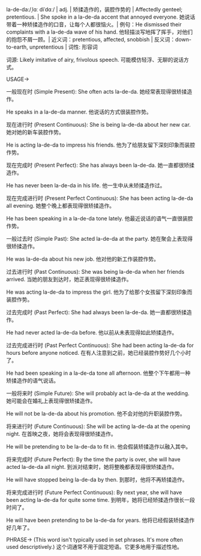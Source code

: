 la-de-da:/ˌlɑː diˈdɑː/ | adj. |  矫揉造作的，装腔作势的 | Affectedly genteel; pretentious. |  She spoke in a la-de-da accent that annoyed everyone. 她说话带着一种矫揉造作的口音，让每个人都很恼火。|  例句：He dismissed their complaints with a la-de-da wave of his hand. 他轻描淡写地挥了挥手，对他们的抱怨不屑一顾。| 近义词：pretentious, affected, snobbish | 反义词：down-to-earth, unpretentious | 词性: 形容词


词源:
Likely imitative of airy, frivolous speech.  可能模仿轻浮、无聊的说话方式。


USAGE->

一般现在时 (Simple Present):
She often acts la-de-da. 她经常表现得很矫揉造作。

He speaks in a la-de-da manner. 他说话的方式很装腔作势。


现在进行时 (Present Continuous):
She is being la-de-da about her new car. 她对她的新车装腔作势。

He is acting la-de-da to impress his friends. 他为了给朋友留下深刻印象而装腔作势。


现在完成时 (Present Perfect):
She has always been la-de-da. 她一直都很矫揉造作。

He has never been la-de-da in his life. 他一生中从未矫揉造作过。


现在完成进行时 (Present Perfect Continuous):
She has been acting la-de-da all evening. 她整个晚上都表现得很矫揉造作。

He has been speaking in a la-de-da tone lately. 他最近说话的语气一直很装腔作势。


一般过去时 (Simple Past):
She acted la-de-da at the party. 她在聚会上表现得很矫揉造作。

He was la-de-da about his new job. 他对他的新工作装腔作势。


过去进行时 (Past Continuous):
She was being la-de-da when her friends arrived. 当她的朋友到达时，她正表现得很矫揉造作。

He was acting la-de-da to impress the girl. 他为了给那个女孩留下深刻印象而装腔作势。


过去完成时 (Past Perfect):
She had always been la-de-da. 她一直都很矫揉造作。

He had never acted la-de-da before. 他以前从未表现得如此矫揉造作。


过去完成进行时 (Past Perfect Continuous):
She had been acting la-de-da for hours before anyone noticed. 在有人注意到之前，她已经装腔作势好几个小时了。

He had been speaking in a la-de-da tone all afternoon. 他整个下午都用一种矫揉造作的语气说话。


一般将来时 (Simple Future):
She will probably act la-de-da at the wedding. 她可能会在婚礼上表现得很矫揉造作。

He will not be la-de-da about his promotion. 他不会对他的升职装腔作势。


将来进行时 (Future Continuous):
She will be acting la-de-da at the opening night.  在首映之夜，她将会表现得很矫揉造作。

He will be pretending to be la-de-da to fit in. 他会假装矫揉造作以融入其中。


将来完成时 (Future Perfect):
By the time the party is over, she will have acted la-de-da all night. 到派对结束时，她将整晚都表现得很矫揉造作。

He will have stopped being la-de-da by then. 到那时，他将不再矫揉造作。


将来完成进行时 (Future Perfect Continuous):
By next year, she will have been acting la-de-da for quite some time. 到明年，她将已经矫揉造作很长一段时间了。

He will have been pretending to be la-de-da for years. 他将已经假装矫揉造作好几年了。


PHRASE->
(This word isn't typically used in set phrases.  It's more often used descriptively.)  这个词通常不用于固定短语。它更多地用于描述性地。

